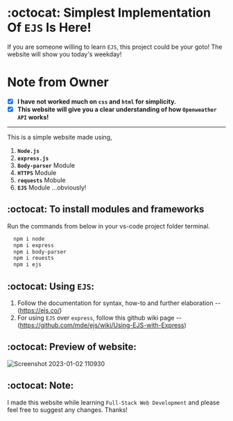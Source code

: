 # :octocat: Simplest Implementation Of `EJS` Is Here!

If you are someone willing to learn `EJS`, this project could be your goto!
The website will show you today's weekday!

# Note from Owner
- [x] <b>I have not worked much on `css` and `html` for simplicity.</b>
- [x] <b>This website will give you a clear understanding of how `Openweather API` works!</b>

<hr />

This is a simple website made using,

1. <b>`Node.js`</b> 
2. <b>`express.js`</b>
3. <b>`Body-parser`</b> Module
4. <b>`HTTPS`</b> Module
5. <b>`requests`</b> Mobule
6. <b>`EJS`</b> Module  ...obviously!


## :octocat: To install modules and frameworks


Run the commands from below in your vs-code project folder terminal.
```bash
  npm i node
  npm i express
  npm i body-parser
  npm i reuests
  npm i ejs
```

## :octocat: Using `EJS`:

1. Follow the documentation for syntax, how-to and further elaboration --(https://ejs.co/)
2. For using `EJS` over `express`, follow this github wiki page -- (https://github.com/mde/ejs/wiki/Using-EJS-with-Express)

## :octocat: Preview of website:
![Screenshot 2023-01-02 110930](https://user-images.githubusercontent.com/39629707/210198069-47e5f5d6-4d95-48b3-a56b-d9fc703d9548.jpg)

## :octocat: Note:
I made this website while learning `Full-Stack Web Development` and please feel free to suggest any changes. Thanks!
